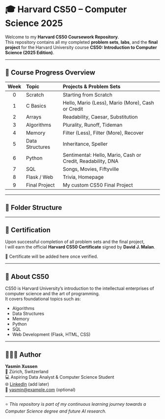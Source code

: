 # 🎓 Harvard CS50 – Computer Science 2025

Welcome to my **Harvard CS50 Coursework Repository**.  
This repository contains all my completed **problem sets**, **labs**, and the **final project** for the Harvard University course **CS50: Introduction to Computer Science (2025 Edition)**.

---

## 📅 Course Progress Overview

| Week | Topic | Projects & Problem Sets |
|:----:|:------|:------------------------|
| 0 | Scratch | Starting from Scratch |
| 1 | C Basics | Hello, Mario (Less), Mario (More), Cash or Credit |
| 2 | Arrays | Readability, Caesar, Substitution |
| 3 | Algorithms | Plurality, Runoff, Tideman |
| 4 | Memory | Filter (Less), Filter (More), Recover |
| 5 | Data Structures | Inheritance, Speller |
| 6 | Python | Sentimental: Hello, Mario, Cash or Credit, Readability, DNA |
| 7 | SQL | Songs, Movies, Fiftyville |
| 8 | Flask / Web | Trivia, Homepage |
| 9 | Final Project | My custom CS50 Final Project |

---

## 🧩 Folder Structure

---

## 🏅 Certification
Upon successful completion of all problem sets and the final project,  
I will earn the official **Harvard CS50 Certificate** signed by **David J. Malan**.

📜 Certificate will be added here once verified.

---

## 🧠 About CS50
CS50 is Harvard University’s introduction to the intellectual enterprises of computer science and the art of programming.  
It covers foundational topics such as:
- Algorithms  
- Data Structures  
- Memory  
- Python  
- SQL  
- Web Development (Flask, HTML, CSS)

---

## 🧑🏽‍💻 Author
**Yasmin Xussen**  
📍 Zürich, Switzerland  
💻 Aspiring Data Analyst & Computer Science Student  
🌐 [LinkedIn](https://www.linkedin.com) (add later)  
📧 yasmin@example.com (optional)

---

⭐ *This repository is part of my continuous learning journey towards a Computer Science degree and future AI research.*
